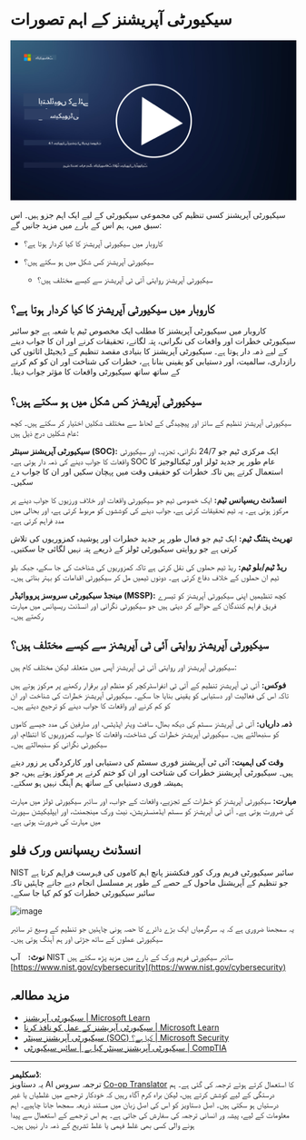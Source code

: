 <!--
CO_OP_TRANSLATOR_METADATA:
{
  "original_hash": "6a55b31df9eebf550d040cef0ef7dff3",
  "translation_date": "2025-09-03T22:17:39+00:00",
  "source_file": "4.1 SecOps key concepts.md",
  "language_code": "ur"
}
-->
# سیکیورٹی آپریشنز کے اہم تصورات

[![ویڈیو دیکھیں](../../translated_images/4-1_placeholder.0123f726051a7b9662e6dfa95b10962cbe64c002cde9640da84711fd8d3df642.ur.png)](https://learn-video.azurefd.net/vod/player?id=6a1cf511-89e0-493a-8ef9-91c458200266)

سیکیورٹی آپریشنز کسی تنظیم کی مجموعی سیکیورٹی کے لیے ایک اہم جزو ہیں۔ اس سبق میں، ہم اس کے بارے میں مزید جانیں گے:

 - کاروبار میں سیکیورٹی آپریشنز کا کیا کردار ہوتا ہے؟
   
 - سیکیورٹی آپریشنز کس شکل میں ہو سکتے ہیں؟
   
   - سیکیورٹی آپریشنز روایتی آئی ٹی آپریشنز سے کیسے مختلف ہیں؟

## کاروبار میں سیکیورٹی آپریشنز کا کیا کردار ہوتا ہے؟

کاروبار میں سیکیورٹی آپریشنز کا مطلب ایک مخصوص ٹیم یا شعبہ ہے جو سائبر سیکیورٹی خطرات اور واقعات کی نگرانی، پتہ لگانے، تحقیقات کرنے اور ان کا جواب دینے کے لیے ذمہ دار ہوتا ہے۔ سیکیورٹی آپریشنز کا بنیادی مقصد تنظیم کے ڈیجیٹل اثاثوں کی رازداری، سالمیت، اور دستیابی کو یقینی بنانا ہے، خطرات کی شناخت اور ان کو کم کرنے کے ساتھ ساتھ سیکیورٹی واقعات کا مؤثر جواب دینا۔

## سیکیورٹی آپریشنز کس شکل میں ہو سکتے ہیں؟

سیکیورٹی آپریشنز تنظیم کے سائز اور پیچیدگی کے لحاظ سے مختلف شکلیں اختیار کر سکتے ہیں۔ کچھ عام شکلیں درج ذیل ہیں:

**سیکیورٹی آپریشنز سینٹر (SOC):** ایک مرکزی ٹیم جو 24/7 نگرانی، تجزیہ، اور سیکیورٹی واقعات کا جواب دینے کی ذمہ دار ہوتی ہے۔ SOC عام طور پر جدید ٹولز اور ٹیکنالوجیز کا استعمال کرتے ہیں تاکہ خطرات کو حقیقی وقت میں پہچان سکیں اور ان کا جواب دے سکیں۔

**انسڈنٹ ریسپانس ٹیم:** ایک خصوصی ٹیم جو سیکیورٹی واقعات اور خلاف ورزیوں کا جواب دینے پر مرکوز ہوتی ہے۔ یہ ٹیم تحقیقات کرتی ہے، جواب دینے کی کوششوں کو مربوط کرتی ہے، اور بحالی میں مدد فراہم کرتی ہے۔

**تھریٹ ہنٹنگ ٹیم:** ایک ٹیم جو فعال طور پر جدید خطرات اور پوشیدہ کمزوریوں کی تلاش کرتی ہے جو روایتی سیکیورٹی ٹولز کے ذریعے پتہ نہیں لگائی جا سکتیں۔

**ریڈ ٹیم/بلو ٹیم:** ریڈ ٹیم حملوں کی نقل کرتی ہے تاکہ کمزوریوں کی شناخت کی جا سکے، جبکہ بلو ٹیم ان حملوں کے خلاف دفاع کرتی ہے۔ دونوں ٹیمیں مل کر سیکیورٹی اقدامات کو بہتر بناتی ہیں۔

**مینجڈ سیکیورٹی سروسز پرووائیڈر (MSSP):** کچھ تنظیمیں اپنی سیکیورٹی آپریشنز کو تیسرے فریق فراہم کنندگان کے حوالے کر دیتی ہیں جو سیکیورٹی نگرانی اور انسڈنٹ ریسپانس میں مہارت رکھتے ہیں۔

## سیکیورٹی آپریشنز روایتی آئی ٹی آپریشنز سے کیسے مختلف ہیں؟

سیکیورٹی آپریشنز اور روایتی آئی ٹی آپریشنز آپس میں متعلقہ لیکن مختلف کام ہیں:

**فوکس:** آئی ٹی آپریشنز تنظیم کے آئی ٹی انفراسٹرکچر کو منظم اور برقرار رکھنے پر مرکوز ہوتے ہیں تاکہ اس کی فعالیت اور دستیابی کو یقینی بنایا جا سکے۔ سیکیورٹی آپریشنز خطرات کی شناخت اور ان کو کم کرنے اور واقعات کا جواب دینے کو ترجیح دیتے ہیں۔

**ذمہ داریاں:** آئی ٹی آپریشنز سسٹم کی دیکھ بھال، سافٹ ویئر اپڈیٹس، اور صارفین کی مدد جیسے کاموں کو سنبھالتے ہیں۔ سیکیورٹی آپریشنز خطرات کی شناخت، واقعات کا جواب، کمزوریوں کا انتظام، اور سیکیورٹی نگرانی کو سنبھالتے ہیں۔

**وقت کی اہمیت:** آئی ٹی آپریشنز فوری سسٹم کی دستیابی اور کارکردگی پر زور دیتے ہیں۔ سیکیورٹی آپریشنز خطرات کی شناخت اور ان کو ختم کرنے پر مرکوز ہوتے ہیں، جو ہمیشہ فوری دستیابی کے ساتھ ہم آہنگ نہیں ہو سکتے۔

**مہارت:** سیکیورٹی آپریشنز کو خطرات کے تجزیے، واقعات کے جواب، اور سائبر سیکیورٹی ٹولز میں مہارت کی ضرورت ہوتی ہے۔ آئی ٹی آپریشنز کو سسٹم ایڈمنسٹریشن، نیٹ ورک مینجمنٹ، اور ایپلیکیشن سپورٹ میں مہارت کی ضرورت ہوتی ہے۔

## انسڈنٹ ریسپانس ورک فلو

NIST سائبر سیکیورٹی فریم ورک کور فنکشنز پانچ اہم کاموں کی فہرست فراہم کرتا ہے جو تنظیم کے آپریشنل ماحول کے حصے کے طور پر مسلسل انجام دیے جانے چاہئیں تاکہ سائبر سیکیورٹی خطرات کو کم کیا جا سکے۔

![image](https://github.com/microsoft/Security-101/assets/139931591/f6d19dce-f96e-47bd-9e0a-8019675a602d)

یہ سمجھنا ضروری ہے کہ یہ سرگرمیاں ایک بڑے دائرے کا حصہ ہونی چاہئیں جو تنظیم کے وسیع تر سائبر سیکیورٹی عملوں کے ساتھ جڑتی اور ہم آہنگ ہوتی ہیں۔

**نوٹ:** آپ NIST سائبر سیکیورٹی فریم ورک کے بارے میں مزید پڑھ سکتے ہیں [https://www.nist.gov/cybersecurity](https://www.nist.gov/cybersecurity)

## مزید مطالعہ

- [سیکیورٹی آپریشنز | Microsoft Learn](https://learn.microsoft.com/security/operations/overview?WT.mc_id=academic-96948-sayoung)
- [سیکیورٹی آپریشنز کے عمل کو نافذ کرنا | Microsoft Learn](https://learn.microsoft.com/security/operations/?WT.mc_id=academic-96948-sayoung)
- [سیکیورٹی آپریشنز سینٹر (SOC) کیا ہے؟ | Microsoft Security](https://www.microsoft.com/security/business/security-101/what-is-a-security-operations-center-soc?WT.mc_id=academic-96948-sayoung)
- [سیکیورٹی آپریشنز سینٹر کیا ہے | سائبر سیکیورٹی | CompTIA](https://www.comptia.org/content/articles/what-is-a-security-operations-center)

---

**ڈسکلیمر**:  
یہ دستاویز AI ترجمہ سروس [Co-op Translator](https://github.com/Azure/co-op-translator) کا استعمال کرتے ہوئے ترجمہ کی گئی ہے۔ ہم درستگی کے لیے کوشش کرتے ہیں، لیکن براہ کرم آگاہ رہیں کہ خودکار ترجمے میں غلطیاں یا غیر درستیاں ہو سکتی ہیں۔ اصل دستاویز کو اس کی اصل زبان میں مستند ذریعہ سمجھا جانا چاہیے۔ اہم معلومات کے لیے، پیشہ ور انسانی ترجمہ کی سفارش کی جاتی ہے۔ ہم اس ترجمے کے استعمال سے پیدا ہونے والی کسی بھی غلط فہمی یا غلط تشریح کے ذمہ دار نہیں ہیں۔